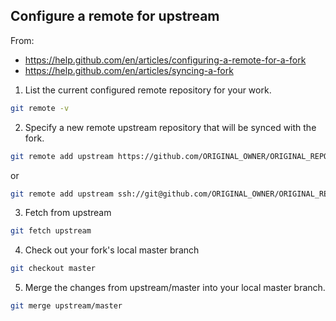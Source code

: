 
## Configure a remote for upstream

From:
* https://help.github.com/en/articles/configuring-a-remote-for-a-fork
* https://help.github.com/en/articles/syncing-a-fork

1. List the current configured remote repository for your work.
```bash
git remote -v
```

2. Specify a new remote upstream repository that will be synced with the fork.
```bash
git remote add upstream https://github.com/ORIGINAL_OWNER/ORIGINAL_REPOSITORY.git
```
or
```bash
git remote add upstream ssh://git@github.com/ORIGINAL_OWNER/ORIGINAL_REPOSITORY.git
```

3. Fetch from upstream
```bash
git fetch upstream
```

4. Check out your fork's local master branch
```bash
git checkout master
```

5. Merge the changes from upstream/master into your local master branch.
```bash
git merge upstream/master
```
